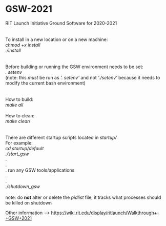 # GSW-2021
RIT Launch Initiative Ground Software for 2020-2021 \
\
\
To install in a new location or on a new machine: \
*chmod +x install* \
*./install* \
\
\
Before building or running the GSW environment needs to be set: \
*. setenv* \
(note: this *must* be run as *'. setenv'* and not *'./setenv'* because it needs to modify the current bash environment) \
\
\
How to build: \
*make all* \
\
How to clean: \
*make clean* \
\
\
There are different startup scripts located in *startup/* \
For example: \
    *cd startup/default* \
    *./start_gsw* \
    . \
    . \
    . run any GSW tools/applications \
    . \
    . \
    *./shutdown_gsw* \
\
note: do **not** alter or delete the *pidlist* file, it tracks what processes should be killed on shutdown


Other information --> https://wiki.rit.edu/display/ritlaunch/Walkthrough+-+GSW+2021
